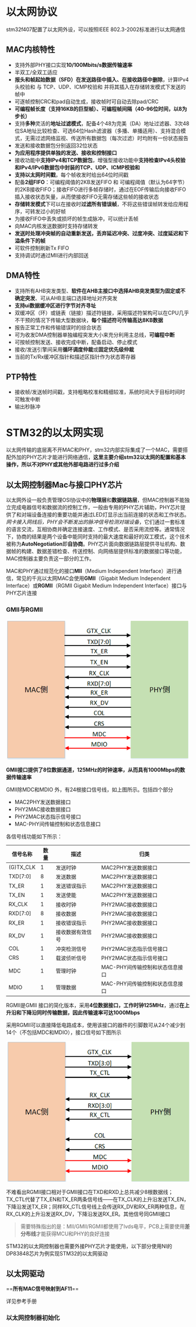 # 以太网协议

stm32f407配置了以太网外设，可以按照IEEE 802.3-2002标准进行以太网通信

## MAC内核特性

* 支持外部PHY接口实现**10/100Mbits/s数据传输速率**
* 半双工/全双工适应
* **报头和帧起始数据（SFD）在发送路径中插入、在接收路径中删除**，计算IPv4头校验和 与 TCP、UDP、ICMP校验和 并将其插入在存储转发模式下发送的帧中
* 可逐帧控制CRC和pad自动生成，接收帧时可自动去除pad/CRC
* **可编程帧长度（支持16KB的巨型帧）、可编程帧间隔（40-96位时间，以8为步长）**
* 支持**多种**灵活的**地址过滤模式**，配备4个48为完美（DA）地址过滤器、3次48位SA地址比较检查、可选64位Hash滤波器（多播、单播适用）、支持混合模式，无需过滤网络监视、传送所有数据包（每次过滤）时均附有一份状态报告
* 发送和接收数据包分别返回32位状态
* **为应用程序提供单独的发送、接收和控制接口**
* 接收功能中**支持IPv4和TCP数据包**，增强型接收功能中**支持检查IPv4头校验和IPv4/IPv6数据包中封装的TCP、UDP、ICMP校验和**
* **支持以太网时间戳**，每个帧收发时给出64位时间戳
* 配备**2组FIFO**：可编程阈值的2KB发送FIFO 和 可编程阈值（默认为64字节）的2KB接收FIFO；接收FIFO进行多帧存储时，通过在EOF传输后向接收FIFO插入接收状态矢量，从而使接收FIFO无需存储这些帧的接收状态
* **存储转发模式**下可以在接收时**过滤所有错误帧**，不将这些错误帧转发给应用程序，可转发过小的好帧
* 为接收FIFO中丢失或损坏的帧生成脉冲，可以统计丢帧
* 向MAC内核发送数据时支持存储转发
* **发送时处理冲突帧的自动重新发送，丢弃延迟冲突、过度冲突、过度延迟和下溢条件下的帧**
* 可软件控制刷新Tx FIFO
* 支持调试时通过MII进行内部回送

## DMA特性

* 支持所有AHB突发类型、**软件在AHB主接口中选择AHB突发类型为固定或不确定突发**、可从AHB主端口选择地址对齐突发
* **支持ui数据缓冲区进行字节对齐寻址**
* 双缓冲区（环）或链表（链接）描述符链接，采用描述符架构可以在CPU几乎不干预的情况下传输大型数据块，**每个描述符可传输高达8KB数据**
* 报告正常工作和传输错误时的综合状态
* 可为收发DMA控制器单独编程突发大小来充分利用主总线，**可编程中断**
* 可按帧控制发送、接收完成中断，配备启动、停止模式
* 接收/发送引擎间采用**循环调度仲裁**或**固定优先级仲裁**
* 当前的Tx/Rx缓冲区指针和描述区指针作为状态寄存器

## PTP特性

* 接收帧/发送帧时间戳，支持粗略校准和精细较准，系统时间大于目标时间时可触发中断
* 输出秒脉冲

# STM32的以太网实现

以太网传输的底层离不开MAC和PHY，stm32内部实际集成了一个MAC，需要搭配外加的PHY芯片才能进行网络通信，**这里主要介绍stm32以太网的配置和基本操作，所以不对PHY或其他外部电路进行过多介绍**

## 以太网控制器Mac与接口PHY芯片

以太网外设一般负责管理OSI协议中的**物理层**和**数据链路层**，但MAC控制器不能独立完成电器信号和数据流的控制工作，一般由专用的PHY芯片辅助，PHY芯片提供了和对端设备连接的重要功能并通过LED灯显示出当前连接的状态和工作状态。*网卡接入网线后，PHY会不断发出的脉冲信号检测对端设备*，它们通过一套标准的语言交流，互相协商并确定连接速度、工作模式、是否采用流控等。通常情况下，协商的结果是两个设备中能同时支持的最大速度和最好的双工模式，这个技术被称为**AutoNegotiation**即**自协商**。PHY芯片面向数据链路层提供寻址机构、数据帧的构建、数据差错检查、传送控制、向网络层提供标准的数据接口等功能，MAC控制器主要负责这一部分的工作。

MAC和PHY通过规范化的接口**MII**（Medium Independent Interface）进行通信，常见的千兆以太网MAC会使用**GMII**（Gigabit Medium Independent Interface）或**RGMII**（RGMII Gigabit Medium Independent Interface）接口与PHY芯片连接

### GMII与RGMII

![image-20220207232146640](STM32F4外设配置速查_以太网部分.assets/image-20220207232146640.png)

**GMII接口提供了8位数据通道，125MHz的时钟速率，从而具有1000Mbps的数据传输速率**

GMII除MDC和MDIO 外，有24根接口信号线，如上图所示。包括四个部分

* MAC2PHY发送数据接口
* PHY2MAC接收数据接口
* PHY2MAC状态指示信号接口
* MAC-PHY间传输控制和状态信息接口

各信号线功能如下所示：

| 信号名称  | 数量 | 描述             | 归类                            |
| --------- | ---- | ---------------- | ------------------------------- |
| (G)TX_CLK | 1    | 发送时钟         | MAC2PHY发送数据接口             |
| TXD[7:0]  | 8    | 发送数据         | MAC2PHY发送数据接口             |
| TX_ER     | 1    | 发送错误指示     | MAC2PHY发送数据接口             |
| TX_EN     | 1    | 发送使能         | MAC2PHY发送数据接口             |
| RX_CLK    | 1    | 接收时钟         | PHY2MAC接收数据接口             |
| RXD[7:0]  | 8    | 接收数据         | PHY2MAC接收数据接口             |
| RX_ER     | 1    | 接收错误指示     | PHY2MAC接收数据接口             |
| RX_DV     | 1    | 接收数据有效信号 | PHY2MAC接收数据接口             |
| COL       | 1    | 冲突检测信号     | PHY2MAC状态指示信号接口         |
| CRS       | 1    | 载波侦听信号     | PHY2MAC状态指示信号接口         |
| MDC       | 1    | 管理时钟         | MAC-PHY间传输控制和状态信息接口 |
| MDIO      | 1    | 管理数据         | MAC-PHY间传输控制和状态信息接口 |

RGMII是GMII 接口的简化版本，采用**4位数据接口，工作时钟125MHz**，通过**在上升沿和下降沿同时传输数据，因此传输速率可达1000Mbps**

采用RGMII可以直接降低电路成本，使用该接口的器件的引脚数可从24个减少到14个（不包括MDC和MDIO），接口信号如下图所示

![image-20220207233025133](STM32F4外设配置速查_以太网部分.assets/image-20220207233025133.png)

不难看出RGMII接口相对于GMII接口在TXD和RXD上总共减少8根数据线；TX_CTL代替了TX_EN和TX_ER两条信号线——在TX_CLK的上升沿发送TX_EN，下降沿发送TX_ER；同样RX_CTL信号线上会传送RX_DV和RX_ER两种信息，在RX_CLK的上升沿发送RX_DV，下降沿发送RX_ER。其他信号同GMII接口

> 需要特殊指出的是：MII/GMII/RGMII都使用了lvds电平，PCB上需要使用**差分布线**才能获得MCU和PHY的良好连接

STM32的以太网控制器也需要外接PHY芯片才能使用，以下部分使用NI的DP83848芯片为例实现STM32的以太网驱动

## 以太网驱动

==**所有MAC信号映射到AF11**==

详见参考手册

### 以太网控制器初始化













